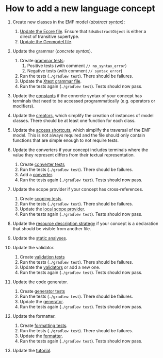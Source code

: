 # How to add a new language concept

1. Create new classes in the EMF model (_abstract syntax_):

    1. [Update the Ecore file][safeds.ecore]. Ensure that `SdsAbstractObject` is either a direct of transitive supertype.
    1. [Update the Genmodel file][safeds.genmodel].

1. Update the grammar (_concrete syntax_).

    1. Create [grammar tests][grammar-tests]:
        1. Positive tests (with comment `// no_syntax_error`)
        1. Negative tests (with comment `// syntax_error`)
    1. Run the tests (`./gradlew test`). There should be failures.
    1. Update the [Xtext grammar file][safeds.xtext].
    1. Run the tests again (`./gradlew test`). Tests should now pass.

1. Update the [constants][constants] if the concrete syntax of your concept has terminals that need to be accessed programmatically (e.g. operators or modifiers).

1. Update the [creators][creators], which simplify the creation of instances of model classes. There should be at least one function for each class.

1. Update the [access shortcuts][shortcuts], which simplify the traversal of the EMF model. This is not always required and the file should only contain functions that are simple enough to not require tests.

1. Update the converters if your concept includes terminals where the value they represent differs from their textual representation.

    1. Create [converter tests][converter-tests]
    1. Run the tests (`./gradlew test`). There should be failures.
    1. Add a [converter][converters].
    1. Run the tests again (`./gradlew test`). Tests should now pass.

1. Update the scope provider if your concept has cross-references.

    1. Create [scoping tests][scoping-tests].
    1. Run the tests (`./gradlew test`). There should be failures.
    1. Update the [local scope provider][local-scope-provider].
    1. Run the tests again (`./gradlew test`). Tests should now pass.

1. Update the [resource description strategy][resource-description-strategy] if your concept is a declaration that should be visible from another file.

1. Update the [static analyses][static-analysis].

1. Update the validator.

    1. Create [validation tests][validation-tests]
    1. Run the tests (`./gradlew test`). There should be failures.
    1. Update the [validators][validators] or add a new one.
    1. Run the tests again (`./gradlew test`). Tests should now pass.

1. Update the code generator.

    1. Create [generator tests][generator-tests]
    1. Run the tests (`./gradlew test`). There should be failures.
    1. Update the [generator][generator].
    1. Run the tests again (`./gradlew test`). Tests should now pass.

1. Update the formatter.

    1. Create [formatting tests][formatting-tests].
    1. Run the tests (`./gradlew test`). There should be failures.
    1. Update the [formatter][formatting].
    1. Run the tests again (`./gradlew test`). Tests should now pass.

1. Update the [tutorial][tutorial].

<!-- Links -->

[safeds.ecore]: ../../DSL/com.larsreimann.safeds/model/SafeDS.ecore
[safeds.genmodel]: ../../DSL/com.larsreimann.safeds/model/SafeDS.genmodel
[grammar-tests]: ../../DSL/com.larsreimann.safeds/src/test/resources/grammar
[safeds.xtext]: ../../DSL/com.larsreimann.safeds/src/main/kotlin/com/larsreimann/safeds/SafeDS.xtext
[converter-tests]: ../../DSL/com.larsreimann.safeds/src/test/kotlin/com/larsreimann/safeds/conversion
[converters]: ../../DSL/com.larsreimann.safeds/src/main/kotlin/com/larsreimann/safeds/conversion
[scoping-tests]: ../../DSL/com.larsreimann.safeds/src/test/kotlin/com/larsreimann/safeds/scoping/ScopingTest.kt
[local-scope-provider]: ../../DSL/com.larsreimann.safeds/src/main/kotlin/com/larsreimann/safeds/scoping/SafeDSScopeProvider.kt
[resource-description-strategy]: ../../DSL/com.larsreimann.safeds/src/main/kotlin/com/larsreimann/safeds/scoping/SafeDSResourceDescriptionStrategy.kt
[static-analysis]: ../../DSL/com.larsreimann.safeds/src/main/kotlin/com/larsreimann/safeds/staticAnalysis
[validation-tests]: ../../DSL/com.larsreimann.safeds/src/test/resources/validation
[validators]: ../../DSL/com.larsreimann.safeds/src/main/kotlin/com/larsreimann/safeds/validation
[constants]: ../../DSL/com.larsreimann.safeds/src/main/kotlin/com/larsreimann/safeds/constant
[creators]: ../../DSL/com.larsreimann.safeds/src/main/kotlin/com/larsreimann/safeds/emf/Creators.kt
[shortcuts]: ../../DSL/com.larsreimann.safeds/src/main/kotlin/com/larsreimann/safeds/emf/SimpleShortcuts.kt
[generator-tests]: ../../DSL/com.larsreimann.safeds/src/test/resources/generator
[generator]: ../../DSL/com.larsreimann.safeds/src/main/kotlin/com/larsreimann/safeds/generator/SafeDSGenerator.kt
[formatting-tests]: ../../DSL/com.larsreimann.safeds/src/test/resources/formatting
[formatting]: ../../DSL/com.larsreimann.safeds/src/main/kotlin/com/larsreimann/safeds/formatting2/SafeDSFormatter.kt
[tutorial]: docs/../../DSL/README.md
